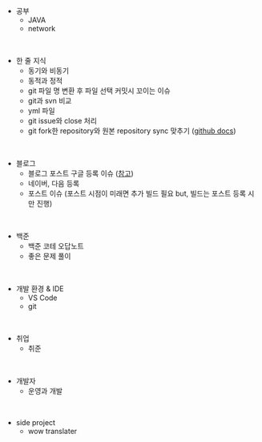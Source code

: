 - 공부
  - JAVA
  - network

<br>

- 한 줄 지식
  - 동기와 비동기
  - 동적과 정적
  - git 파일 명 변환 후 파일 선택 커밋시 꼬이는 이슈
  - git과 svn 비교
  - yml 파일
  - git issue와 close 처리
  - git fork한 repository와 원본 repository sync 맞추기 ([github docs](https://docs.github.com/ko/pull-requests/collaborating-with-pull-requests/working-with-forks/syncing-a-fork))

<br>

- 블로그
  - 블로그 포스트 구글 등록 이슈 ([참고](https://www.betterweb.or.kr/blog/%EC%84%9C%EC%B9%98-%EC%BD%98%EC%86%94-%EC%9D%B4%EC%95%BC%EA%B8%B0-6-%EA%B2%80%EC%83%89%EC%97%90-%EB%82%98%EC%98%A4%EC%A7%80-%EC%95%8A%EC%95%84%EC%9A%94/))
  - 네이버, 다음 등록
  - 포스트 이슈 (포스트 시점이 미래면 추가 빌드 필요 but, 빌드는 포스트 등록 시만 진행)

<br>

- 백준
  - 백준 코테 오답노트
  - 좋은 문제 풀이

<br>

- 개발 환경 & IDE
  - VS Code
  - git

<br>

- 취업
  - 취준

<br>

- 개발자
  - 운영과 개발

<br>

- side project
  - wow translater

